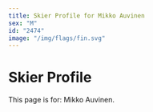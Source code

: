 ```yaml
---
title: Skier Profile for Mikko Auvinen
sex: "M"
id: "2474"
image: "/img/flags/fin.svg" 
---
```


# Skier Profile

This page is for: Mikko Auvinen.
    